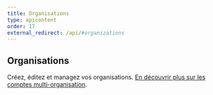```yaml
---
title: Organisations
type: apicontent
order: 17
external_redirect: /api/#organizations
---
```

## Organisations
Créez, éditez et managez vos organisations. [En découvrir plus sur les comptes multi-organisation](/account_management/multi_organization).
